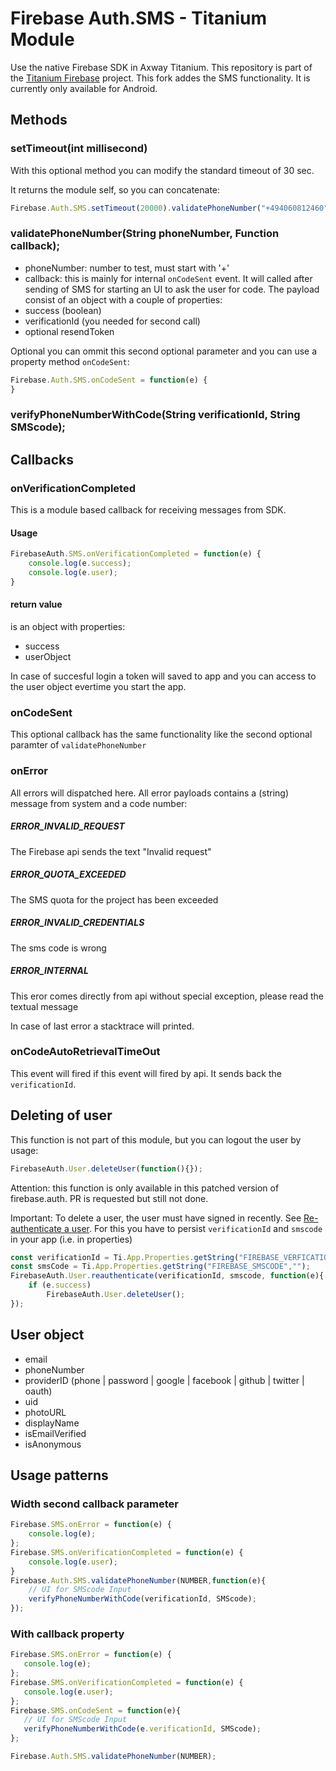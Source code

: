 # Firebase Auth.SMS - Titanium Module
Use the native Firebase SDK in Axway Titanium. This repository is part of the [Titanium Firebase](https://github.com/hansemannn/titanium-firebase) project. This fork addes the SMS functionality. It is currently only available for Android.


## Methods

### setTimeout(int millisecond)
With this optional method you can modify the standard timeout of 30 sec. 

It returns the module self, so you can concatenate:


```javascript
Firebase.Auth.SMS.setTimeout(20000).validatePhoneNumber("+494060812460");
```

### validatePhoneNumber(String phoneNumber, Function callback);

- phoneNumber: number to test, must start with '+'
- callback: this is mainly for internal `onCodeSent` event. It will called after sending of SMS for starting an UI to ask the user for code. The payload consist of an object with a couple of properties: 
- success (boolean)
- verificationId (you needed for second call)
- optional resendToken

Optional you can ommit this second optional parameter and you can use a property method `onCodeSent`:

```javascript
Firebase.Auth.SMS.onCodeSent = function(e) {
}
```

### verifyPhoneNumberWithCode(String verificationId, String SMScode);


## Callbacks

### onVerificationCompleted

This is a module based callback for receiving messages from SDK.

#### Usage

```javascript
FirebaseAuth.SMS.onVerificationCompleted = function(e) {
	console.log(e.success);
	console.log(e.user);
}
```
#### return value
is an object with properties:
- success
- userObject

In case of succesful login a  token will saved to app and you can access to the user object evertime you start the app.
### onCodeSent
This optional callback has the same functionality like the second optional paramter of `validatePhoneNumber`

### onError

All errors will dispatched here. All error payloads contains a (string) message from system and a code number:

##### ERROR\_INVALID\_REQUEST
The Firebase api sends the text "Invalid request"
 
##### ERROR\_QUOTA\_EXCEEDED
The SMS quota for the project has been exceeded


##### ERROR\_INVALID\_CREDENTIALS
The sms code is wrong

##### ERROR\_INTERNAL
This eror comes directly from api without special exception, please read the textual message

In case of last error a stacktrace will printed.  


### onCodeAutoRetrievalTimeOut
This event will fired if this event will fired by api. It sends back the `verificationId`.

## Deleting of user
This function is not part of this module, but you can logout the user by usage:

```javascript
FirebaseAuth.User.deleteUser(function(){});

```
Attention: this function is only available in this patched version of firebase.auth. PR is requested but still not done. 

Important: To delete a user, the user must have signed in recently. See [Re-authenticate a user](https://firebase.google.com/docs/auth/android/manage-users#re-authenticate_a_user). For this you have to persist `verificationId` and `smscode` in your app (i.e. in properties)


```javascript
const verificationId = Ti.App.Properties.getString("FIREBASE_VERFICATIONID","");
const smsCode = Ti.App.Properties.getString("FIREBASE_SMSCODE","");
FirebaseAuth.User.reauthenticate(verificationId, smscode, function(e){
	if (e.success) 
		FirebaseAuth.User.deleteUser();
});

```
## User object

* email
* phoneNumber
* providerID (phone | password | google | facebook | github | twitter | oauth)
* uid
* photoURL
* displayName
* isEmailVerified
* isAnonymous

## Usage patterns

### Width second callback parameter
```javascript
Firebase.SMS.onError = function(e) {
	console.log(e);
}; 
Firebase.SMS.onVerificationCompleted = function(e) {
	console.log(e.user);
}
Firebase.Auth.SMS.validatePhoneNumber(NUMBER,function(e){
	// UI for SMScode Input
	verifyPhoneNumberWithCode(verificationId, SMScode);
});
```

### With callback property

 ```javascript
Firebase.SMS.onError = function(e) {
	console.log(e);
}; 
Firebase.SMS.onVerificationCompleted = function(e) {
	console.log(e.user);
};
Firebase.SMS.onCodeSent = function(e){
	// UI for SMScode Input
	verifyPhoneNumberWithCode(e.verificationId, SMScode);
};

Firebase.Auth.SMS.validatePhoneNumber(NUMBER);
